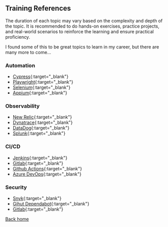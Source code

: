 ## Training References

The duration of each topic may vary based on the complexity and depth of the topic. It is recommended to do hands-on exercises, practice projects, and real-world scenarios to reinforce the learning and ensure practical proficiency.

I found some of this to be great topics to learn in my career, but there are many more to come...

### Automation

- [Cypress](https://learn.cypress.io/){:target="_blank"}
- [Playwright](https://playwright.dev/docs/intro){:target="_blank"}
- [Selenium](https://www.guru99.com/selenium-tutorial.html){:target="_blank"}
- [Appium](https://www.automationtestinghub.com/appium-tutorial/){:target="_blank"}

### Observability

- [New Relic](https://learn.newrelic.com/){:target="_blank"}
- [Dynatrace](https://www.dynatrace.com/dynatrace-university/){:target="_blank"}
- [DataDog](https://learn.datadoghq.com/){:target="_blank"}
- [Splunk](https://www.splunk.com/en_us/training/free-courses/overview.html){:target="_blank"}

### CI/CD

- [Jenkins](https://www.jenkins.io/doc/tutorials/){:target="_blank"}
- [Gitlab](https://about.gitlab.com/learn/){:target="_blank"}
- [Github Actions](https://docs.github.com/en/actions/learn-github-actions){:target="_blank"}
- [Azure DevOps](https://learn.microsoft.com/en-us/training/modules/get-started-with-devops/){:target="_blank"}

### Security
- [Snyk](https://training.snyk.io/){:target="_blank"}
- [Gihut Dependabot](https://docs.github.com/en/code-security/dependabot/working-with-dependabot){:target="_blank"}
- [Gitlab](https://about.gitlab.com/learn/){:target="_blank"}

[Back home](/)